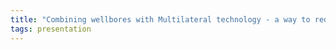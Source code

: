 ```yaml
---
title: "Combining wellbores with Multilateral technology ‐ a way to reduce cost (Gorm Liland, Halliburton)"
tags: presentation 
---
```

